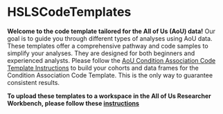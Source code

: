 # HSLSCodeTemplates

**Welcome to the code template tailored for the All of Us (AoU) data!** Our goal is to guide you through different types of analyses using AoU data. These templates offer a comprehensive pathway and code samples to simplify your analyses. They are designed for both beginners and experienced analysts. Please follow the [AoU Condition Association Code Template Instructions](https://drive.google.com/file/d/1gjwjX3Vq6GVTUkpQM_4PanhTBQScL8Fp/view?usp=sharing) to build your cohorts and data frames for the Condition Association Code Template. This is the only way to guarantee consistent results.

**To upload these templates to a workspace in the All of Us Researcher Workbench, please follow these [instructions](https://support.researchallofus.org/hc/en-us/articles/360042684051-Are-external-coding-files-able-to-be-imported-for-analysis-)**
